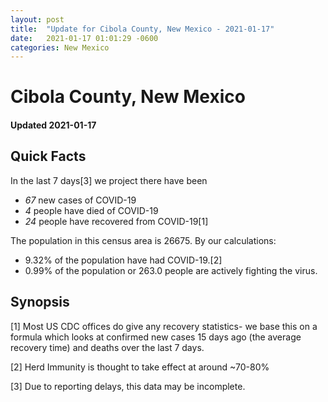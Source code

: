 ```yaml
---
layout: post
title:  "Update for Cibola County, New Mexico - 2021-01-17"
date:   2021-01-17 01:01:29 -0600
categories: New Mexico
---
```


# Cibola County, New Mexico
#### Updated 2021-01-17

## Quick Facts

In the last 7 days[3] we project there have been
- *67* new cases of COVID-19
- *4* people have died of COVID-19
- *24* people have recovered from COVID-19[1]

The population in this census area is 26675. By our calculations:
- 9.32% of the population have had COVID-19.[2]
- 0.99% of the population or 263.0 people are actively fighting the virus.

## Synopsis




[1] Most US CDC offices do give any recovery statistics- we base this on a formula which looks at confirmed new cases
15 days ago (the average recovery time) and deaths over the last 7 days.

[2] Herd Immunity is thought to take effect at around ~70-80%

[3] Due to reporting delays, this data may be incomplete.
 
    